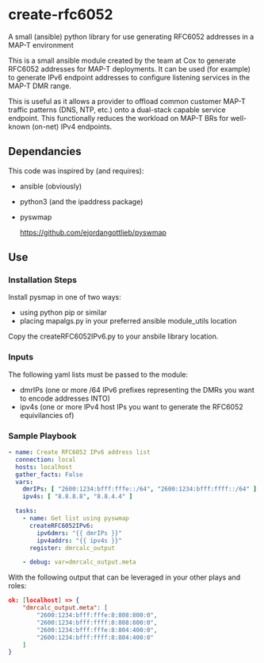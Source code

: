 # create-rfc6052
A small (ansible) python library for use generating RFC6052 addresses in a MAP-T environment 

This is a small ansible module created by the team at Cox to generate RFC6052 addresses for MAP-T deployments. It can be used (for example) to generate IPv6 endpoint addresses to configure listening services in the MAP-T DMR range.

This is useful as it allows a provider to offload common customer MAP-T traffic patterns (DNS, NTP, etc.) onto a dual-stack capable service endpoint. This functionally reduces the workload on MAP-T BRs for well-known (on-net) IPv4 endpoints.

## Dependancies ##
This code was inspired by (and requires):

* ansible (obviously)
* python3 (and the ipaddress package)
* pyswmap

  https://github.com/ejordangottlieb/pyswmap

## Use ##

### Installation Steps ###

Install pysmap in one of two ways:
- using python pip or similar
- placing mapalgs.py in your preferred ansible module_utils location

Copy the createRFC6052IPv6.py to your ansbile library location.

### Inputs ###

The following yaml lists must be passed to the module:
- dmrIPs (one or more /64 IPv6 prefixes representing the DMRs you want to encode addresses INTO)
- ipv4s (one or more IPv4 host IPs you want to generate the RFC6052 equivilancies of)

### Sample Playbook ###

```yaml
- name: Create RFC6052 IPv6 address list
  connection: local
  hosts: localhost
  gather_facts: False
  vars:
    dmrIPs: [ "2600:1234:bfff:fffe::/64", "2600:1234:bfff:ffff::/64" ]
    ipv4s: [ "8.8.8.8", "8.8.4.4" ]

  tasks:
    - name: Get list using pyswmap
      createRFC6052IPv6:
        ipv6dmrs: "{{ dmrIPs }}"
        ipv4addrs: "{{ ipv4s }}"
      register: dmrcalc_output

    - debug: var=dmrcalc_output.meta

```

With the following output that can be leveraged in your other plays and roles:

```json
ok: [localhost] => {
    "dmrcalc_output.meta": [
        "2600:1234:bfff:fffe:8:808:800:0",
        "2600:1234:bfff:ffff:8:808:800:0",
        "2600:1234:bfff:fffe:8:804:400:0",
        "2600:1234:bfff:ffff:8:804:400:0"
    ]
}
```
